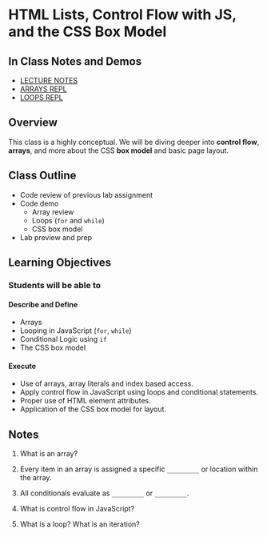# HTML Lists, Control Flow with JS, and the CSS Box Model

## In Class Notes and Demos
- [LECTURE NOTES](https://github.com/codefellows/seattle-code-201d92/blob/main/class-03/lecture-notes.md)
- [ARRAYS REPL](https://replit.com/join/pdtdydsytn-reynaldooliva)
- [LOOPS REPL](https://replit.com/join/nclkitdyxk-reynaldooliva)

## Overview

This class is a highly conceptual. We will be diving deeper into **control flow**, **arrays**, and more about the CSS **box model** and basic page layout.

## Class Outline

- Code review of previous lab assignment
- Code demo
  - Array review
  - Loops (`for` and `while`)
  - CSS box model
- Lab preview and prep

## Learning Objectives

### Students will be able to

#### Describe and Define

- Arrays
- Looping in JavaScript (`for`, `while`)
- Conditional Logic using `if`
- The CSS box model

#### Execute

- Use of arrays, array literals and index based access.
- Apply control flow in JavaScript using loops and conditional statements.
- Proper use of HTML element attributes.
- Application of the CSS box model for layout.

## Notes

1. What is an array?

1. Every item in an array is assigned a specific `_________` or location within the array.

1. All conditionals evaluate as `_________` or `_________`.

1. What is control flow in JavaScript?

1. What is a loop? What is an iteration?
